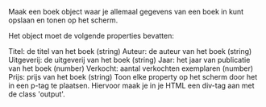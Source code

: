 Maak een boek object waar je allemaal gegevens van een boek in kunt opslaan en tonen op het scherm.

Het object moet de volgende properties bevatten:

Titel: de titel van het boek (string)
Auteur: de auteur van het boek (string)
Uitgeverij: de uitgeverij van het boek (string)
Jaar: het jaar van publicatie van het boek (number)
Verkocht: aantal verkochten exemplaren (number)
Prijs: prijs van het boek (string)
Toon elke property op het scherm door het in een p-tag te plaatsen. Hiervoor maak je in je HTML een div-tag aan met de class 'output'.

